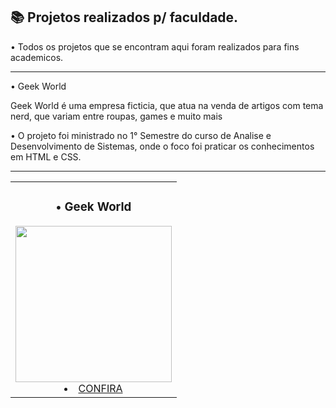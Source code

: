 
<h2> 📚 Projetos realizados p/ faculdade. </h2>

<p> • Todos os projetos que se encontram aqui foram realizados para fins academicos. </p>

<hr>

<p> • Geek World </p>
<p> Geek World é uma empresa ficticia, que atua na venda de artigos com tema nerd, que variam entre roupas, games e muito mais <p>
<o> • O projeto foi ministrado no 1° Semestre do curso de Analise e Desenvolvimento de Sistemas, onde o foco foi praticar os conhecimentos em HTML e CSS. <p>
  
<hr>
  
<table borrder="1">
  <tr>
    <td>
      <h3 align="center"> • Geek World </h3>
      <img src="https://github.com/pedro-costa22/Projetos-Faculdade/blob/master/01%20-%20Geek%20World/imagens/png%20logo.png?raw=true" width=250px>
      <li align="center"><a href="https://github.com/pedro-costa22/Projetos-Faculdade/tree/master/01%20-%20Geek%20World"> CONFIRA </a></li>
     </td>

  </tr>
</table>
